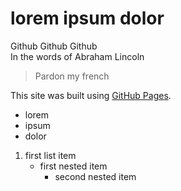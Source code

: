 # **lorem ipsum dolor**
Github Github Github  
In the words of Abraham Lincoln
>Pardon my french   

This site was built using [GitHub Pages](https://pages.github.com/).  
- lorem
- ipsum
- dolor
1. first list item
   - first nested item
     - second nested item

